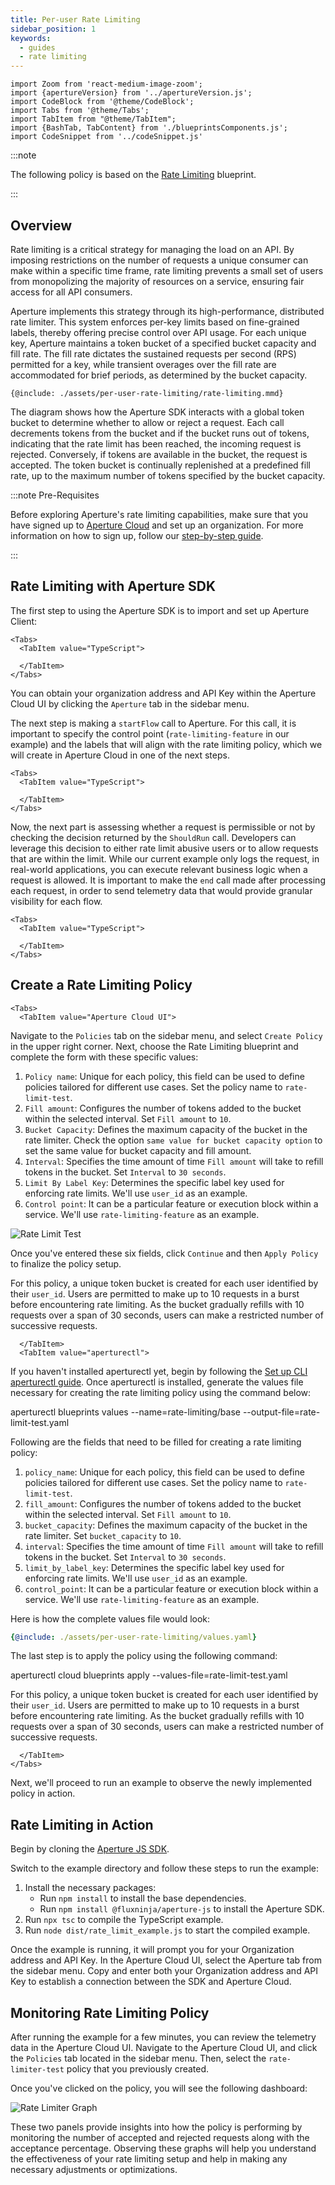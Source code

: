 ```yaml
---
title: Per-user Rate Limiting
sidebar_position: 1
keywords:
  - guides
  - rate limiting
---
```


```mdx-code-block
import Zoom from 'react-medium-image-zoom';
import {apertureVersion} from '../apertureVersion.js';
import CodeBlock from '@theme/CodeBlock';
import Tabs from '@theme/Tabs';
import TabItem from "@theme/TabItem";
import {BashTab, TabContent} from './blueprintsComponents.js';
import CodeSnippet from '../codeSnippet.js'

```

:::note

The following policy is based on the
[Rate Limiting](/reference/blueprints/rate-limiting/base.md) blueprint.

:::

## Overview

Rate limiting is a critical strategy for managing the load on an API. By
imposing restrictions on the number of requests a unique consumer can make
within a specific time frame, rate limiting prevents a small set of users from
monopolizing the majority of resources on a service, ensuring fair access for
all API consumers.

Aperture implements this strategy through its high-performance, distributed rate
limiter. This system enforces per-key limits based on fine-grained labels,
thereby offering precise control over API usage. For each unique key, Aperture
maintains a token bucket of a specified bucket capacity and fill rate. The fill
rate dictates the sustained requests per second (RPS) permitted for a key, while
transient overages over the fill rate are accommodated for brief periods, as
determined by the bucket capacity.

<Zoom>

```mermaid
{@include: ./assets/per-user-rate-limiting/rate-limiting.mmd}
```

</Zoom>

The diagram shows how the Aperture SDK interacts with a global token bucket to
determine whether to allow or reject a request. Each call decrements tokens from
the bucket and if the bucket runs out of tokens, indicating that the rate limit
has been reached, the incoming request is rejected. Conversely, if tokens are
available in the bucket, the request is accepted. The token bucket is
continually replenished at a predefined fill rate, up to the maximum number of
tokens specified by the bucket capacity.

:::note Pre-Requisites

Before exploring Aperture's rate limiting capabilities, make sure that you have
signed up to [Aperture Cloud](https://app.fluxninja.com/sign-up) and set up an
organization. For more information on how to sign up, follow our
[step-by-step guide](/reference/cloud-ui/sign-up.md).

:::

## Rate Limiting with Aperture SDK

The first step to using the Aperture SDK is to import and set up Aperture
Client:

```mdx-code-block
<Tabs>
  <TabItem value="TypeScript">
```

<CodeSnippet lang="ts" snippetName="clientConstructor" />

```mdx-code-block
  </TabItem>
</Tabs>
```

You can obtain your organization address and API Key within the Aperture Cloud
UI by clicking the `Aperture` tab in the sidebar menu.

The next step is making a `startFlow` call to Aperture. For this call, it is
important to specify the control point (`rate-limiting-feature` in our example)
and the labels that will align with the rate limiting policy, which we will
create in Aperture Cloud in one of the next steps.

```mdx-code-block
<Tabs>
  <TabItem value="TypeScript">
```

<CodeSnippet lang="ts" snippetName="RLStartFlow" />

```mdx-code-block
  </TabItem>
</Tabs>
```

Now, the next part is assessing whether a request is permissible or not by
checking the decision returned by the `ShouldRun` call. Developers can leverage
this decision to either rate limit abusive users or to allow requests that are
within the limit. While our current example only logs the request, in real-world
applications, you can execute relevant business logic when a request is allowed.
It is important to make the `end` call made after processing each request, in
order to send telemetry data that would provide granular visibility for each
flow.

```mdx-code-block
<Tabs>
  <TabItem value="TypeScript">
```

<CodeSnippet lang="ts" snippetName="RLFlowShouldRun" />

```mdx-code-block
  </TabItem>
</Tabs>
```

## Create a Rate Limiting Policy

```mdx-code-block
<Tabs>
  <TabItem value="Aperture Cloud UI">
```

Navigate to the `Policies` tab on the sidebar menu, and select `Create Policy`
in the upper right corner. Next, choose the Rate Limiting blueprint and complete
the form with these specific values:

1. `Policy name`: Unique for each policy, this field can be used to define
   policies tailored for different use cases. Set the policy name to
   `rate-limit-test`.
2. `Fill amount`: Configures the number of tokens added to the bucket within the
   selected interval. Set `Fill amount` to `10`.
3. `Bucket Capacity`: Defines the maximum capacity of the bucket in the rate
   limiter. Check the option `same value for bucket capacity option` to set the
   same value for bucket capacity and fill amount.
4. `Interval`: Specifies the time amount of time `Fill amount` will take to
   refill tokens in the bucket. Set `Interval` to `30 seconds`.
5. `Limit By Label Key`: Determines the specific label key used for enforcing
   rate limits. We'll use `user_id` as an example.
6. `Control point`: It can be a particular feature or execution block within a
   service. We'll use `rate-limiting-feature` as an example.

![Rate Limit Test](./assets/per-user-rate-limiting/rate-limit-test.png)

Once you've entered these six fields, click `Continue` and then `Apply Policy`
to finalize the policy setup.

For this policy, a unique token bucket is created for each user identified by
their `user_id`. Users are permitted to make up to 10 requests in a burst before
encountering rate limiting. As the bucket gradually refills with 10 requests
over a span of 30 seconds, users can make a restricted number of successive
requests.

```mdx-code-block
  </TabItem>
  <TabItem value="aperturectl">
```

If you haven't installed aperturectl yet, begin by following the
[Set up CLI aperturectl guide](/reference/aperture-cli/aperture-cli.md). Once
aperturectl is installed, generate the values file necessary for creating the
rate limiting policy using the command below:

<CodeBlock language="bash"> aperturectl blueprints values
--name=rate-limiting/base --output-file=rate-limit-test.yaml </CodeBlock>

Following are the fields that need to be filled for creating a rate limiting
policy:

1. `policy_name`: Unique for each policy, this field can be used to define
   policies tailored for different use cases. Set the policy name to
   `rate-limit-test`.
2. `fill_amount`: Configures the number of tokens added to the bucket within the
   selected interval. Set `Fill amount` to `10`.
3. `bucket_capacity`: Defines the maximum capacity of the bucket in the rate
   limiter. Set `bucket_capacity` to `10`.
4. `interval`: Specifies the time amount of time `Fill amount` will take to
   refill tokens in the bucket. Set `Interval` to `30 seconds`.
5. `limit_by_label_key`: Determines the specific label key used for enforcing
   rate limits. We'll use `user_id` as an example.
6. `control_point`: It can be a particular feature or execution block within a
   service. We'll use `rate-limiting-feature` as an example.

Here is how the complete values file would look:

```yaml
{@include: ./assets/per-user-rate-limiting/values.yaml}
```

The last step is to apply the policy using the following command:

<CodeBlock language="bash"> aperturectl cloud blueprints apply
--values-file=rate-limit-test.yaml </CodeBlock>

For this policy, a unique token bucket is created for each user identified by
their `user_id`. Users are permitted to make up to 10 requests in a burst before
encountering rate limiting. As the bucket gradually refills with 10 requests
over a span of 30 seconds, users can make a restricted number of successive
requests.

```mdx-code-block
  </TabItem>
</Tabs>
```

Next, we'll proceed to run an example to observe the newly implemented policy in
action.

## Rate Limiting in Action

Begin by cloning the
[Aperture JS SDK](https://github.com/fluxninja/aperture-js).

Switch to the example directory and follow these steps to run the example:

1. Install the necessary packages:
   - Run `npm install` to install the base dependencies.
   - Run `npm install @fluxninja/aperture-js` to install the Aperture SDK.
2. Run `npx tsc` to compile the TypeScript example.
3. Run `node dist/rate_limit_example.js` to start the compiled example.

Once the example is running, it will prompt you for your Organization address
and API Key. In the Aperture Cloud UI, select the Aperture tab from the sidebar
menu. Copy and enter both your Organization address and API Key to establish a
connection between the SDK and Aperture Cloud.

## Monitoring Rate Limiting Policy

After running the example for a few minutes, you can review the telemetry data
in the Aperture Cloud UI. Navigate to the Aperture Cloud UI, and click the
`Policies` tab located in the sidebar menu. Then, select the `rate-limiter-test`
policy that you previously created.

Once you've clicked on the policy, you will see the following dashboard:

![Rate Limiter Graph](./assets/per-user-rate-limiting/rate-limiter-graph.png)

These two panels provide insights into how the policy is performing by
monitoring the number of accepted and rejected requests along with the
acceptance percentage. Observing these graphs will help you understand the
effectiveness of your rate limiting setup and help in making any necessary
adjustments or optimizations.
